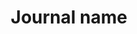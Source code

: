 ---
title: 'Journal name'
field: 'is.journalName'
slug: 'is-journalname'
description: 'Journal full name in its original language'
comment: 'Data element used by Evidensia'
required: False
module: 'Provenance'
cluster: 'Global'
policy: 'Free value. Single value only.'
layout: 'home'
---